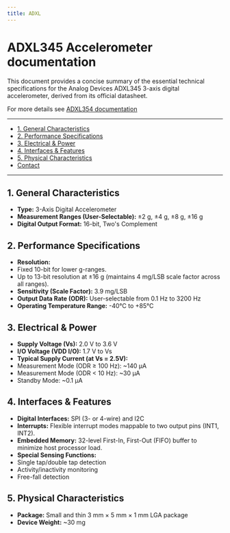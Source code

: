 ```yaml
---
title: ADXL
---
```


# ADXL345 Accelerometer documentation

This document provides a concise summary of the essential technical specifications for the Analog Devices ADXL345 3-axis digital accelerometer, derived from its official datasheet.

For more details see [ADXL354 documentation](https://www.analog.com/media/en/technical-documentation/data-sheets/adxl345.pdf)

---
<!-- TOC -->
* [1. General Characteristics](#1-general-characteristics)
* [2. Performance Specifications](#2-performance-specifications)
* [3. Electrical & Power](#3-electrical--power)
* [4. Interfaces & Features](#4-interfaces--features)
* [5. Physical Characteristics](#5-physical-characteristics)
* [Contact](#contact)
<!-- TOC -->

---

## 1. General Characteristics

*   **Type:** 3-Axis Digital Accelerometer
*   **Measurement Ranges (User-Selectable):** ±2 g, ±4 g, ±8 g, ±16 g
*   **Digital Output Format:** 16-bit, Two's Complement

## 2. Performance Specifications

*   **Resolution:**
  *   Fixed 10-bit for lower g-ranges.
  *   Up to 13-bit resolution at ±16 g (maintains 4 mg/LSB scale factor across all ranges).
*   **Sensitivity (Scale Factor):** 3.9 mg/LSB
*   **Output Data Rate (ODR):** User-selectable from 0.1 Hz to 3200 Hz
*   **Operating Temperature Range:** -40°C to +85°C

## 3. Electrical & Power

*   **Supply Voltage (Vs):** 2.0 V to 3.6 V
*   **I/O Voltage (VDD I/O):** 1.7 V to Vs
*   **Typical Supply Current (at Vs = 2.5V):**
  *   Measurement Mode (ODR ≥ 100 Hz): ~140 µA
  *   Measurement Mode (ODR < 10 Hz): ~30 µA
  *   Standby Mode: ~0.1 µA

## 4. Interfaces & Features

*   **Digital Interfaces:** SPI (3- or 4-wire) and I2C
*   **Interrupts:** Flexible interrupt modes mappable to two output pins (INT1, INT2).
*   **Embedded Memory:** 32-level First-In, First-Out (FIFO) buffer to minimize host processor load.
*   **Special Sensing Functions:**
  *   Single tap/double tap detection
  *   Activity/inactivity monitoring
  *   Free-fall detection

## 5. Physical Characteristics

*   **Package:** Small and thin 3 mm × 5 mm × 1 mm LGA package
*   **Device Weight:** ~30 mg
